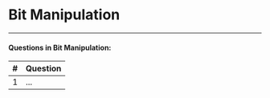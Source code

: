 # Bit Manipulation
---
#### Questions in Bit Manipulation:
| # | Question |
|---|----------|
| 1 | ...      |